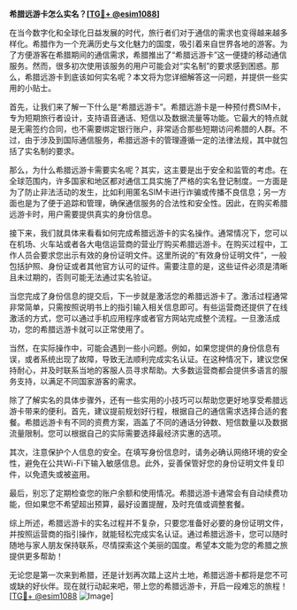 **希腊远游卡怎么实名？[[TG💪+ @esim1088](https://t.me/s/esim1088)]**

在当今数字化和全球化日益发展的时代，旅行者们对于通信的需求也变得越来越多样化。希腊作为一个充满历史与文化魅力的国度，吸引着来自世界各地的游客。为了方便游客在希腊期间的通信需求，希腊推出了“希腊远游卡”这一便捷的移动通信服务。然而，很多初次使用该服务的用户可能会对“实名制”的要求感到困惑。那么，希腊远游卡到底该如何实名呢？本文将为您详细解答这一问题，并提供一些实用的小贴士。

首先，让我们来了解一下什么是“希腊远游卡”。希腊远游卡是一种预付费SIM卡，专为短期旅行者设计，支持语音通话、短信以及数据流量等功能。它最大的特点就是无需签约合同，也不需要绑定银行账户，非常适合那些短期访问希腊的人群。不过，由于涉及到国际通信服务，希腊远游卡的管理遵循一定的法律法规，其中就包括了实名制的要求。

那么，为什么希腊远游卡需要实名呢？其实，这主要是出于安全和监管的考虑。在全球范围内，许多国家和地区都对通信工具实施了严格的实名登记制度。一方面是为了防止非法活动的发生，比如利用匿名SIM卡进行诈骗或传播不良信息；另一方面也是为了便于追踪和管理，确保通信服务的合法性和安全性。因此，在购买希腊远游卡时，用户需要提供真实的身份信息。

接下来，我们就具体来看看如何完成希腊远游卡的实名操作。通常情况下，您可以在机场、火车站或者各大电信运营商的营业厅购买希腊远游卡。在购买过程中，工作人员会要求您出示有效的身份证明文件。这里所说的“有效身份证明文件”，一般包括护照、身份证或者其他官方认可的证件。需要注意的是，这些证件必须是清晰且未过期的，否则可能无法通过实名验证。

当您完成了身份信息的提交后，下一步就是激活您的希腊远游卡了。激活过程通常非常简单，只需按照说明书上的指引输入相关信息即可。有些运营商还提供了在线激活的方式，您可以通过手机应用程序或者官方网站完成整个流程。一旦激活成功，您的希腊远游卡就可以正常使用了。

当然，在实际操作中，可能会遇到一些小问题。例如，如果您提供的身份信息有误，或者系统出现了故障，导致无法顺利完成实名认证。在这种情况下，建议您保持耐心，并及时联系当地的客服人员寻求帮助。大多数运营商都会提供多语言的服务支持，以满足不同国家游客的需求。

除了了解实名的具体步骤外，还有一些实用的小技巧可以帮助您更好地享受希腊远游卡带来的便利。首先，建议提前规划好行程，根据自己的通信需求选择合适的套餐。希腊远游卡有不同的资费方案，涵盖了不同的通话分钟数、短信数量以及数据流量限制。您可以根据自己的实际需要选择最经济实惠的选项。

其次，注意保护个人信息的安全。在填写身份信息时，请务必确认网络环境的安全性，避免在公共Wi-Fi下输入敏感信息。此外，妥善保管好您的身份证明文件复印件，以免遗失或被盗用。

最后，别忘了定期检查您的账户余额和使用情况。希腊远游卡通常会有自动续费功能，但如果您不希望超出预算，最好设置提醒，及时充值或调整套餐。

综上所述，希腊远游卡的实名过程并不复杂，只要您准备好必要的身份证明文件，并按照运营商的指引操作，就能轻松完成实名认证。通过希腊远游卡，您可以随时随地与家人朋友保持联系，尽情探索这个美丽的国度。希望本文能为您的希腊之旅提供更多帮助！

无论您是第一次来到希腊，还是计划再次踏上这片土地，希腊远游卡都将是您不可或缺的好伙伴。现在就行动起来吧，带上您的希腊远游卡，开启一段难忘的旅程！[[TG💪+ @esim1088](https://t.me/s/esim1088) ![Image](https://i.postimg.cc/4NQfJmqS/Snipaste-2025-05-13-00-14-12.png)]